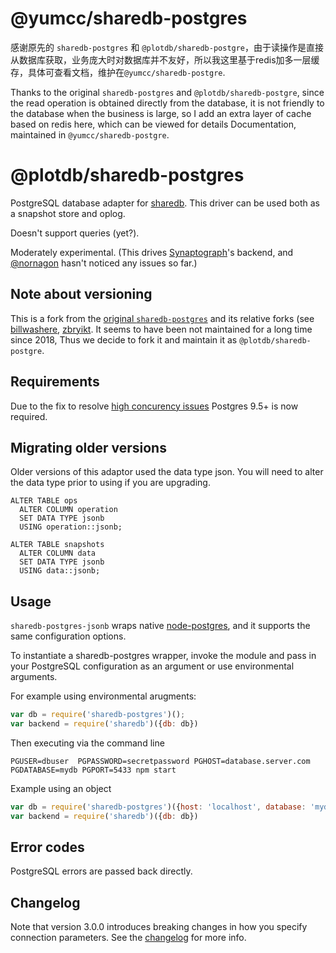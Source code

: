# @yumcc/sharedb-postgres

感谢原先的 `sharedb-postgres` 和 `@plotdb/sharedb-postgre`，由于读操作是直接从数据库获取，业务庞大时对数据库并不友好，所以我这里基于redis加多一层缓存，具体可查看文档，维护在`@yumcc/sharedb-postgre`.

Thanks to the original `sharedb-postgres` and `@plotdb/sharedb-postgre`, since the read operation is obtained directly from the database, it is not friendly to the database when the business is large, so I add an extra layer of cache based on redis here, which can be viewed for details Documentation, maintained in `@yumcc/sharedb-postgre`.

# @plotdb/sharedb-postgres

PostgreSQL database adapter for [sharedb](https://github.com/share/sharedb). This driver can be used both as a snapshot store and oplog.

Doesn't support queries (yet?).

Moderately experimental. (This drives [Synaptograph](https://www.synaptograph.com)'s backend, and [@nornagon](https://github.com/nornagon) hasn't noticed any issues so far.)


## Note about versioning

This is a fork from the [original `sharedb-postgres`](https://github.com/share/sharedb-postgres) and its relative forks (see [billwashere](https://github.com/billwashere/sharedb-postgres-jsonb), [zbryikt](https://github.com/zbryikt/sharedb-postgres-jsonb). It seems to have been not maintained for a long time since 2018, Thus we decide to fork it and maintain it as `@plotdb/sharedb-postgre`.


## Requirements

Due to the fix to resolve [high concurency issues](https://github.com/share/sharedb-postgres/issues/1) Postgres 9.5+ is now required.

## Migrating older versions

Older versions of this adaptor used the data type json. You will need to alter the data type prior to using if you are upgrading. 

```PLpgSQL
ALTER TABLE ops
  ALTER COLUMN operation
  SET DATA TYPE jsonb
  USING operation::jsonb;

ALTER TABLE snapshots
  ALTER COLUMN data
  SET DATA TYPE jsonb
  USING data::jsonb;
```

## Usage

`sharedb-postgres-jsonb` wraps native [node-postgres](https://github.com/brianc/node-postgres), and it supports the same configuration options.

To instantiate a sharedb-postgres wrapper, invoke the module and pass in your
PostgreSQL configuration as an argument or use environmental arguments. 

For example using environmental arugments:

```js
var db = require('sharedb-postgres')();
var backend = require('sharedb')({db: db})
```

Then executing via the command line 

```
PGUSER=dbuser  PGPASSWORD=secretpassword PGHOST=database.server.com PGDATABASE=mydb PGPORT=5433 npm start
```

Example using an object

```js
var db = require('sharedb-postgres')({host: 'localhost', database: 'mydb'});
var backend = require('sharedb')({db: db})
```

## Error codes

PostgreSQL errors are passed back directly.

## Changelog

Note that version 3.0.0 introduces breaking changes in how you specify
connection parameters. See the [changelog](CHANGELOG.md) for more info.
